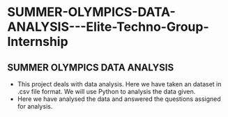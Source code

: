 # SUMMER-OLYMPICS-DATA-ANALYSIS---Elite-Techno-Group-Internship
## SUMMER OLYMPICS DATA ANALYSIS

* This project deals with data analysis. Here we have taken an dataset in .csv file format. We will use Python to analysis the data given.
* Here we have analysed the data and answered the questions assigned for analysis.
